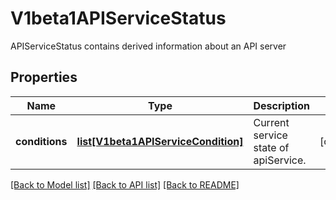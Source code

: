 # V1beta1APIServiceStatus

APIServiceStatus contains derived information about an API server

## Properties
Name | Type | Description | Notes
------------ | ------------- | ------------- | -------------
**conditions** | [**list[V1beta1APIServiceCondition]**](V1beta1APIServiceCondition.md) | Current service state of apiService. | [optional] 

[[Back to Model list]](../README.md#documentation-for-models) [[Back to API list]](../README.md#documentation-for-api-endpoints) [[Back to README]](../README.md)


